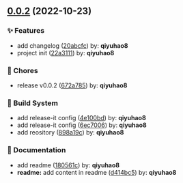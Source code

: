## [0.0.2](https://github.com/qiyuhao8/git-demo/compare/22a3111...0.0.2) (2022-10-23)


### ✨ Features

* add changelog ([20abcfc](https://github.com/qiyuhao8/git-demo/commit/20abcfc)) by: **qiyuhao8**
* project init ([22a3111](https://github.com/qiyuhao8/git-demo/commit/22a3111)) by: **qiyuhao8**


### 🎫 Chores

* release v0.0.2 ([672a785](https://github.com/qiyuhao8/git-demo/commit/672a785)) by: **qiyuhao8**


### 👷‍ Build System

* add release-it config ([4e100bd](https://github.com/qiyuhao8/git-demo/commit/4e100bd)) by: **qiyuhao8**
* add release-it config ([6ec7006](https://github.com/qiyuhao8/git-demo/commit/6ec7006)) by: **qiyuhao8**
* add reository ([898a19c](https://github.com/qiyuhao8/git-demo/commit/898a19c)) by: **qiyuhao8**


### 📝 Documentation

* add readme ([180561c](https://github.com/qiyuhao8/git-demo/commit/180561c)) by: **qiyuhao8**
* **readme:** add content in readme ([d414bc5](https://github.com/qiyuhao8/git-demo/commit/d414bc5)) by: **qiyuhao8**



